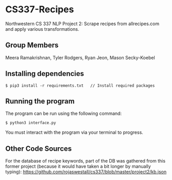 # CS337-Recipes
Northwestern CS 337 NLP Project 2: Scrape recipes from allrecipes.com and apply various transformations. 

## Group Members
Meera Ramakrishnan, Tyler Rodgers, Ryan Jeon, Mason Secky-Koebel 

## Installing dependencies
```
$ pip3 install -r requirements.txt   // Install required packages
```

## Running the program
The program can be run using the following command:
```
$ python3 interface.py
```
You must interact with the program via your terminal to progress.

## Other Code Sources
For the database of recipe keywords, part of the DB was gathered from this former project (because it would have taken a bit longer by manually typing): https://github.com/rojaswestall/cs337/blob/master/project2/kb.json
